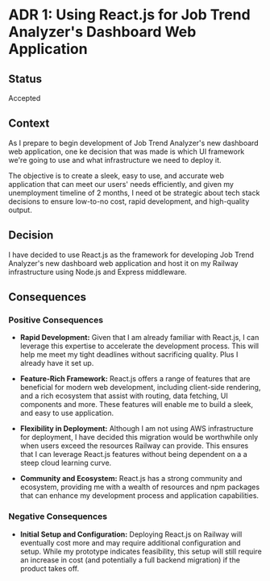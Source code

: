 # ADR 1: Using React.js for Job Trend Analyzer's Dashboard Web Application

## Status

Accepted

## Context

As I prepare to begin development of Job Trend Analyzer's new dashboard web application, one ke decision that was made is which UI framework we're going to use and what infrastructure we need to deploy it.

The objective is to create a sleek, easy to use, and accurate web application that can meet our users' needs efficiently, and given my unemployment timeline of 2 months, I need ot be strategic about tech stack decisions to ensure low-to-no cost, rapid development, and high-quality output.

## Decision

I have decided to use React.js as the framework for developing Job Trend Analyzer's new dashboard web application and host it on my Railway infrastructure using Node.js and Express middleware.

## Consequences

### Positive Consequences

- **Rapid Development:** Given that I am already familiar with React.js, I can leverage this expertise to accelerate the development process. This will help me meet my tight deadlines without sacrificing quality. Plus I already have it set up.

- **Feature-Rich Framework:** React.js offers a range of features that are beneficial for modern web development, including client-side rendering, and a rich ecosystem that assist with routing, data fetching, UI components and more. These features will enable me to build a sleek, and easy to use application.

- **Flexibility in Deployment:** Although I am not using AWS infrastructure for deployment, I have decided this migration would be worthwhile only when users exceed the resources Railway can provide. This ensures that I can leverage React.js features without being dependent on a a steep cloud learning curve.

- **Community and Ecosystem:** React.js has a strong community and ecosystem, providing me with a wealth of resources and npm packages that can enhance my development process and application capabilities.

### Negative Consequences

- **Initial Setup and Configuration:** Deploying React.js on Railway will eventually cost more and may require additional configuration and setup. While my prototype indicates feasibility, this setup will still require an increase in cost (and potentially a full backend migration) if the product takes off.